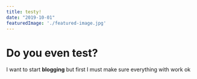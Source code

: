 ```yaml
---
title: testy!
date: "2019-10-01"
featuredImage: './featured-image.jpg'
---
```


# Do you even test?

I want to start **blogging** but first I must make sure everything with work ok